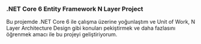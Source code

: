 <h3>.NET Core 6 Entity Framework N Layer Project</h3>
Bu projemde .NET Core 6 ile çalışma üzerine yoğunlaştım ve Unit of Work, N Layer Architecture Design gibi konuları pekiştirmek ve daha fazlasını öğrenmek amacı ile bu projeyi geliştiriyorum.
